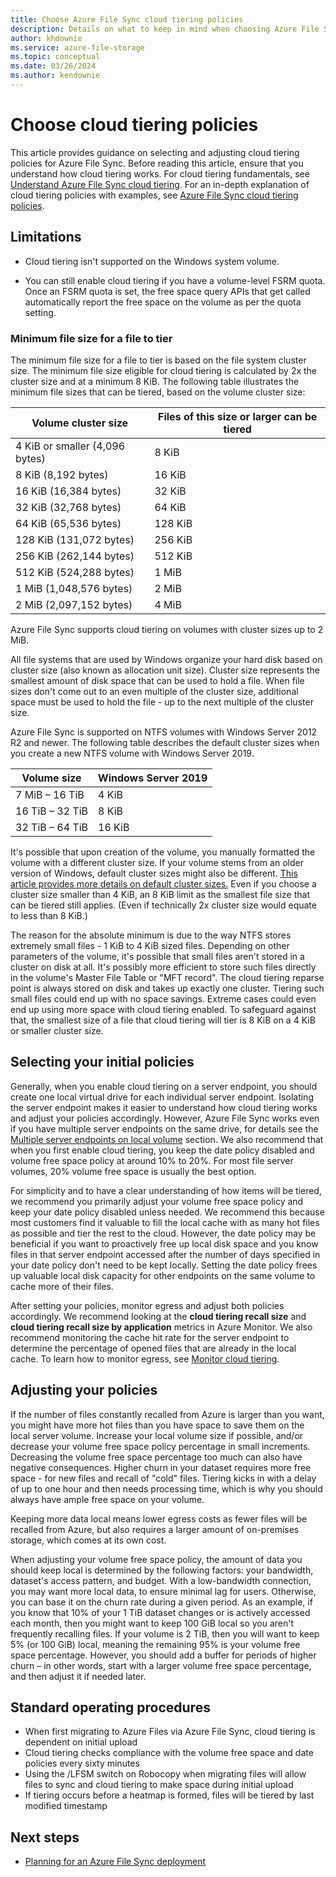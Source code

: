 ```yaml
---
title: Choose Azure File Sync cloud tiering policies
description: Details on what to keep in mind when choosing Azure File Sync cloud tiering policies.
author: khdownie
ms.service: azure-file-storage
ms.topic: conceptual
ms.date: 03/26/2024
ms.author: kendownie
---
```


# Choose cloud tiering policies

This article provides guidance on selecting and adjusting cloud tiering policies for Azure File Sync. Before reading this article, ensure that you understand how cloud tiering works. For cloud tiering fundamentals, see [Understand Azure File Sync cloud tiering](file-sync-cloud-tiering-overview.md). For an in-depth explanation of cloud tiering policies with examples, see [Azure File Sync cloud tiering policies](file-sync-cloud-tiering-policy.md).

## Limitations

- Cloud tiering isn't supported on the Windows system volume.

- You can still enable cloud tiering if you have a volume-level FSRM quota. Once an FSRM quota is set, the free space query APIs that get called automatically report the free space on the volume as per the quota setting.

### Minimum file size for a file to tier

The minimum file size for a file to tier is based on the file system cluster size. The minimum file size eligible for cloud tiering is calculated by 2x the cluster size and at a minimum 8 KiB. The following table illustrates the minimum file sizes that can be tiered, based on the volume cluster size:

|Volume cluster size  |Files of this size or larger can be tiered  |
|----------------------------|---------|
|4 KiB or smaller (4,096 bytes)      | 8 KiB    |
|8 KiB (8,192 bytes)                 | 16 KiB   |
|16 KiB (16,384 bytes)               | 32 KiB   |
|32 KiB (32,768 bytes)               | 64 KiB   |
|64 KiB (65,536 bytes)    | 128 KiB  |
|128 KiB (131,072 bytes) | 256 KiB |
|256 KiB (262,144 bytes) | 512 KiB |
|512 KiB (524,288 bytes) | 1 MiB |
|1 MiB (1,048,576 bytes) | 2 MiB |
|2 MiB (2,097,152 bytes) | 4 MiB |

Azure File Sync supports cloud tiering on volumes with cluster sizes up to 2 MiB.

All file systems that are used by Windows organize your hard disk based on cluster size (also known as allocation unit size). Cluster size represents the smallest amount of disk space that can be used to hold a file. When file sizes don't come out to an even multiple of the cluster size, additional space must be used to hold the file - up to the next multiple of the cluster size.

Azure File Sync is supported on NTFS volumes with Windows Server 2012 R2 and newer. The following table describes the default cluster sizes when you create a new NTFS volume with Windows Server 2019.

|Volume size    |Windows Server 2019             |
|---------------|--------------------------------|
|7 MiB – 16 TiB   | 4 KiB                |
|16 TiB – 32 TiB   | 8 KiB                |
|32 TiB – 64 TiB   | 16 KiB               |

It's possible that upon creation of the volume, you manually formatted the volume with a different cluster size. If your volume stems from an older version of Windows, default cluster sizes might also be different. [This article provides more details on default cluster sizes.](https://support.microsoft.com/help/140365/default-cluster-size-for-ntfs-fat-and-exfat) Even if you choose a cluster size smaller than 4 KiB, an 8 KiB limit as the smallest file size that can be tiered still applies. (Even if technically 2x cluster size would equate to less than 8 KiB.)

The reason for the absolute minimum is due to the way NTFS stores extremely small files - 1 KiB to 4 KiB sized files. Depending on other parameters of the volume, it's possible that small files aren't stored in a cluster on disk at all. It's possibly more efficient to store such files directly in the volume's Master File Table or "MFT record". The cloud tiering reparse point is always stored on disk and takes up exactly one cluster. Tiering such small files could end up with no space savings. Extreme cases could even end up using more space with cloud tiering enabled. To safeguard against that, the smallest size of a file that cloud tiering will tier is 8 KiB on a 4 KiB or smaller cluster size.

## Selecting your initial policies

Generally, when you enable cloud tiering on a server endpoint, you should create one local virtual drive for each individual server endpoint. Isolating the server endpoint makes it easier to understand how cloud tiering works and adjust your policies accordingly. However, Azure File Sync works even if you have multiple server endpoints on the same drive, for details see the [Multiple server endpoints on local volume](file-sync-cloud-tiering-policy.md#multiple-server-endpoints-on-a-local-volume) section. We also recommend that when you first enable cloud tiering, you keep the date policy disabled and volume free space policy at around 10% to 20%. For most file server volumes, 20% volume free space is usually the best option.

For simplicity and to have a clear understanding of how items will be tiered, we recommend you primarily adjust your volume free space policy and keep your date policy disabled unless needed. We recommend this because most customers find it valuable to fill the local cache with as many hot files as possible and tier the rest to the cloud. However, the date policy may be beneficial if you want to proactively free up local disk space and you know files in that server endpoint accessed after the number of days specified in your date policy don't need to be kept locally. Setting the date policy frees up valuable local disk capacity for other endpoints on the same volume to cache more of their files.

After setting your policies, monitor egress and adjust both policies accordingly. We recommend looking at the **cloud tiering recall size** and **cloud tiering recall size by application** metrics in Azure Monitor. We also recommend monitoring the cache hit rate for the server endpoint to determine the percentage of opened files that are already in the local cache. To learn how to monitor egress, see [Monitor cloud tiering](file-sync-monitor-cloud-tiering.md).

## Adjusting your policies

If the number of files constantly recalled from Azure is larger than you want, you might have more hot files than you have space to save them on the local server volume. Increase your local volume size if possible, and/or decrease your volume free space policy percentage in small increments. Decreasing the volume free space percentage too much can also have negative consequences. Higher churn in your dataset requires more free space - for new files and recall of "cold" files. Tiering kicks in with a delay of up to one hour and then needs processing time, which is why you should always have ample free space on your volume.

Keeping more data local means lower egress costs as fewer files will be recalled from Azure, but also requires a larger amount of on-premises storage, which comes at its own cost.

When adjusting your volume free space policy, the amount of data you should keep local is determined by the following factors: your bandwidth, dataset's access pattern, and budget. With a low-bandwidth connection, you may want more local data, to ensure minimal lag for users. Otherwise, you can base it on the churn rate during a given period. As an example, if you know that 10% of your 1 TiB dataset changes or is actively accessed each month, then you might want to keep 100 GiB local so you aren't frequently recalling files. If your volume is 2 TiB, then you will want to keep 5% (or 100 GiB) local, meaning the remaining 95% is your volume free space percentage. However, you should add a buffer for periods of higher churn – in other words, start with a larger volume free space percentage, and then adjust it if needed later.

## Standard operating procedures

- When first migrating to Azure Files via Azure File Sync, cloud tiering is dependent on initial upload
- Cloud tiering checks compliance with the volume free space and date policies every sixty minutes
- Using the /LFSM switch on Robocopy when migrating files will allow files to sync and cloud tiering to make space during initial upload
- If tiering occurs before a heatmap is formed, files will be tiered by last modified timestamp

## Next steps

- [Planning for an Azure File Sync deployment](file-sync-planning.md)
